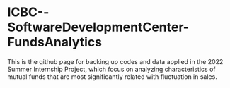 # ICBC--SoftwareDevelopmentCenter-FundsAnalytics
This is the github page for backing up codes and data applied in the 2022 Summer Internship Project, which focus on analyzing characteristics of mutual funds that are most significantly related with fluctuation in sales.
